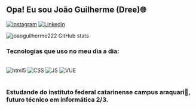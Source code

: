## Opa! Eu sou João Guilherme (Dree)🌐


[![Instagram](https://img.shields.io/badge/Instagram-E4405F?style=for-the-badge&logo=instagram&logoColor=white)](https://www.instagram.com/xaodree_/)
[![Linkedin](https://img.shields.io/badge/LinkedIn-0077B5?style=for-the-badge&logo=linkedin&logoColor=white)](https://www.linkedin.com/in/joaomartinslino/)


![joaoguilherme222 GitHub stats](https://github-readme-stats.vercel.app/api?username=joaoguilherme222&show_icons=true&theme=radical)

### Tecnologias que uso no meu dia a dia:

<div style="display: inline_block"><br/>
  <img aling="center" alt="html5" src="https://img.shields.io/badge/HTML5-E34F26?style=for-the-badge&logo=html5&logoColor=white" />
   <img aling="center" alt="CSS" src="https://img.shields.io/badge/CSS-239120?&style=for-the-badge&logo=css3&logoColor=white" />
    <img aling="center" alt="JS" src="https://img.shields.io/badge/JavaScript-323330?style=for-the-badge&logo=javascript&logoColor=F7DF1E" />
     <img aling="center" alt="VUE" src="https://img.shields.io/badge/Vue.js-35495E?style=for-the-badge&logo=vue.js&logoColor=4FC08D" />
</div><br/>

### Estudande do instituto federal catarinense campus araquari💚, futuro técnico em informática 2/3.


